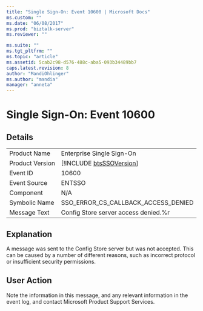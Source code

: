 ```yaml
---
title: "Single Sign-On: Event 10600 | Microsoft Docs"
ms.custom: ""
ms.date: "06/08/2017"
ms.prod: "biztalk-server"
ms.reviewer: ""

ms.suite: ""
ms.tgt_pltfrm: ""
ms.topic: "article"
ms.assetid: 5cab2c98-d576-488c-aba5-093b34489bb7
caps.latest.revision: 8
author: "MandiOhlinger"
ms.author: "mandia"
manager: "anneta"
---
```

# Single Sign-On: Event 10600
## Details  
  
|                 |                                                             |
|-----------------|-------------------------------------------------------------|
|  Product Name   |                  Enterprise Single Sign-On                  |
| Product Version | [!INCLUDE [btsSSOVersion](../includes/btsssoversion-md.md)] |
|    Event ID     |                            10600                            |
|  Event Source   |                           ENTSSO                            |
|    Component    |                             N/A                             |
|  Symbolic Name  |             SSO_ERROR_CS_CALLBACK_ACCESS_DENIED             |
|  Message Text   |            Config Store server access denied.%r             |
  
## Explanation  
 A message was sent to the Config Store server but was not accepted. This can be caused by a number of different reasons, such as incorrect protocol or insufficient security permissions.  
  
## User Action  
 Note the information in this message, and any relevant information in the event log, and contact Microsoft Product Support Services.